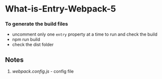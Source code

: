 # What-is-Entry-Webpack-5

### To generate the build files
* uncomment only one `entry` property at a time to run and check the build
* npm run build
* check the dist folder

## Notes
1. _webpack.config.js_ - config file

